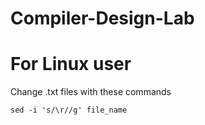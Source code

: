 # Compiler-Design-Lab

# For Linux user
Change .txt files with these commands
```
sed -i 's/\r//g' file_name
```
